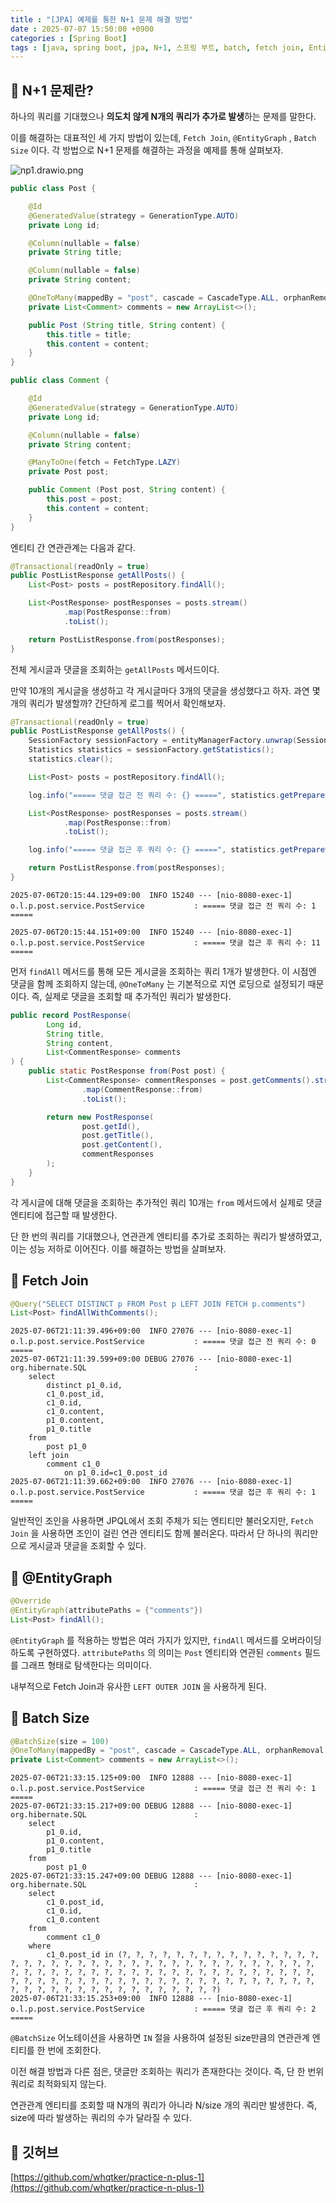 ```yaml
---
title : "[JPA] 예제를 통한 N+1 문제 해결 방법"
date : 2025-07-07 15:50:00 +0900
categories : [Spring Boot]
tags : [java, spring boot, jpa, N+1, 스프링 부트, batch, fetch join, EntityGraph]
---
```


## 📌 N+1 문제란?

하나의 쿼리를 기대했으나 **의도치 않게 N개의 쿼리가 추가로 발생**하는 문제를 말한다.

이를 해결하는 대표적인 세 가지 방법이 있는데, `Fetch Join`, `@EntityGraph` , `Batch Size` 이다. 각 방법으로 N+1 문제를 해결하는 과정을 예제를 통해 살펴보자.

![np1.drawio.png](assets/img/jpa/4.png)

```java
public class Post {

    @Id
    @GeneratedValue(strategy = GenerationType.AUTO)
    private Long id;

    @Column(nullable = false)
    private String title;

    @Column(nullable = false)
    private String content;

    @OneToMany(mappedBy = "post", cascade = CascadeType.ALL, orphanRemoval = true)
    private List<Comment> comments = new ArrayList<>();

    public Post (String title, String content) {
        this.title = title;
        this.content = content;
    }
}
```

```java
public class Comment {

    @Id
    @GeneratedValue(strategy = GenerationType.AUTO)
    private Long id;

    @Column(nullable = false)
    private String content;

    @ManyToOne(fetch = FetchType.LAZY)
    private Post post;

    public Comment (Post post, String content) {
        this.post = post;
        this.content = content;
    }
}
```

엔티티 간 연관관계는 다음과 같다.

```java
@Transactional(readOnly = true)
public PostListResponse getAllPosts() {
    List<Post> posts = postRepository.findAll();

    List<PostResponse> postResponses = posts.stream()
            .map(PostResponse::from)
            .toList();

    return PostListResponse.from(postResponses);
}
```

전체 게시글과 댓글을 조회하는 `getAllPosts` 메서드이다.

만약 10개의 게시글을 생성하고 각 게시글마다 3개의 댓글을 생성했다고 하자. 과연 몇 개의 쿼리가 발생할까? 간단하게 로그를 찍어서 확인해보자.

```java
@Transactional(readOnly = true)
public PostListResponse getAllPosts() {
    SessionFactory sessionFactory = entityManagerFactory.unwrap(SessionFactory.class);
    Statistics statistics = sessionFactory.getStatistics();
    statistics.clear();

    List<Post> posts = postRepository.findAll();

    log.info("===== 댓글 접근 전 쿼리 수: {} =====", statistics.getPrepareStatementCount());

    List<PostResponse> postResponses = posts.stream()
            .map(PostResponse::from)
            .toList();

    log.info("===== 댓글 접근 후 쿼리 수: {} =====", statistics.getPrepareStatementCount());

    return PostListResponse.from(postResponses);
}
```

```
2025-07-06T20:15:44.129+09:00  INFO 15240 --- [nio-8080-exec-1] o.l.p.post.service.PostService           : ===== 댓글 접근 전 쿼리 수: 1 =====

2025-07-06T20:15:44.151+09:00  INFO 15240 --- [nio-8080-exec-1] o.l.p.post.service.PostService           : ===== 댓글 접근 후 쿼리 수: 11 =====
```

먼저 `findAll` 메서드를 통해 모든 게시글을 조회하는 쿼리 1개가 발생한다. 이 시점엔 댓글을 함께 조회하지 않는데, `@OneToMany` 는 기본적으로 지연 로딩으로 설정되기 때문이다. 즉, 실제로 댓글을 조회할 때 추가적인 쿼리가 발생한다.

```java
public record PostResponse(
        Long id,
        String title,
        String content,
        List<CommentResponse> comments
) {
    public static PostResponse from(Post post) {
        List<CommentResponse> commentResponses = post.getComments().stream()
                .map(CommentResponse::from)
                .toList();

        return new PostResponse(
                post.getId(),
                post.getTitle(),
                post.getContent(),
                commentResponses
        );
    }
}
```

각 게시글에 대해 댓글을 조회하는 추가적인 쿼리 10개는 `from` 메서드에서 실제로 댓글 엔티티에 접근할 때 발생한다. 

단 한 번의 쿼리를 기대했으나, 연관관계 엔티티를 추가로 조회하는 쿼리가 발생하였고, 이는 성능 저하로 이어진다. 이를 해결하는 방법을 살펴보자.

## 📌 Fetch Join

```java
@Query("SELECT DISTINCT p FROM Post p LEFT JOIN FETCH p.comments")
List<Post> findAllWithComments();
```

```
2025-07-06T21:11:39.496+09:00  INFO 27076 --- [nio-8080-exec-1] o.l.p.post.service.PostService           : ===== 댓글 접근 전 쿼리 수: 0 =====
2025-07-06T21:11:39.599+09:00 DEBUG 27076 --- [nio-8080-exec-1] org.hibernate.SQL                        : 
    select
        distinct p1_0.id,
        c1_0.post_id,
        c1_0.id,
        c1_0.content,
        p1_0.content,
        p1_0.title 
    from
        post p1_0 
    left join
        comment c1_0 
            on p1_0.id=c1_0.post_id
2025-07-06T21:11:39.662+09:00  INFO 27076 --- [nio-8080-exec-1] o.l.p.post.service.PostService           : ===== 댓글 접근 후 쿼리 수: 1 =====
```

일반적인 조인을 사용하면 JPQL에서 조회 주체가 되는 엔티티만 불러오지만, `Fetch Join` 을 사용하면 조인이 걸린 연관 엔티티도 함께 불러온다. 따라서 단 하나의 쿼리만으로 게시글과 댓글을 조회할 수 있다.

## 📌 @EntityGraph

```java
@Override
@EntityGraph(attributePaths = {"comments"})
List<Post> findAll();
```

`@EntityGraph` 를 적용하는 방법은 여러 가지가 있지만, `findAll` 메서드를 오버라이딩하도록 구현하였다. `attributePaths` 의 의미는 `Post` 엔티티와 연관된 `comments` 필드를 그래프 형태로 탐색한다는 의미이다.

내부적으로 Fetch Join과 유사한 `LEFT OUTER JOIN` 을 사용하게 된다.

## 📌 Batch Size

```java
@BatchSize(size = 100)
@OneToMany(mappedBy = "post", cascade = CascadeType.ALL, orphanRemoval = true)
private List<Comment> comments = new ArrayList<>();
```

```
2025-07-06T21:33:15.125+09:00  INFO 12888 --- [nio-8080-exec-1] o.l.p.post.service.PostService           : ===== 댓글 접근 전 쿼리 수: 1 =====
2025-07-06T21:33:15.217+09:00 DEBUG 12888 --- [nio-8080-exec-1] org.hibernate.SQL                        : 
    select
        p1_0.id,
        p1_0.content,
        p1_0.title 
    from
        post p1_0
2025-07-06T21:33:15.247+09:00 DEBUG 12888 --- [nio-8080-exec-1] org.hibernate.SQL                        : 
    select
        c1_0.post_id,
        c1_0.id,
        c1_0.content 
    from
        comment c1_0 
    where
        c1_0.post_id in (?, ?, ?, ?, ?, ?, ?, ?, ?, ?, ?, ?, ?, ?, ?, ?, ?, ?, ?, ?, ?, ?, ?, ?, ?, ?, ?, ?, ?, ?, ?, ?, ?, ?, ?, ?, ?, ?, ?, ?, ?, ?, ?, ?, ?, ?, ?, ?, ?, ?, ?, ?, ?, ?, ?, ?, ?, ?, ?, ?, ?, ?, ?, ?, ?, ?, ?, ?, ?, ?, ?, ?, ?, ?, ?, ?, ?, ?, ?, ?, ?, ?, ?, ?, ?, ?, ?, ?, ?, ?, ?, ?, ?, ?, ?, ?, ?, ?, ?, ?)
2025-07-06T21:33:15.253+09:00  INFO 12888 --- [nio-8080-exec-1] o.l.p.post.service.PostService           : ===== 댓글 접근 후 쿼리 수: 2 =====
```

`@BatchSize` 어노테이션을 사용하면 `IN` 절을 사용하여 설정된 size만큼의 연관관계 엔티티를 한 번에 조회한다. 

이전 해결 방법과 다른 점은, 댓글만 조회하는 쿼리가 존재한다는 것이다. 즉, 단 한 번위 쿼리로 최적화되지 않는다.

연관관계 엔티티를 조회할 때 N개의 쿼리가 아니라 N/size 개의 쿼리만 발생한다. 즉, size에 따라 발생하는 쿼리의 수가 달라질 수 있다.

## 📌 깃허브

[https://github.com/whqtker/practice-n-plus-1](https://github.com/whqtker/practice-n-plus-1)